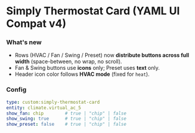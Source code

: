 # Simply Thermostat Card (YAML UI Compat v4)

### What's new
- Rows (HVAC / Fan / Swing / Preset) now **distribute buttons across full width** (space-between, no wrap, no scroll).
- Fan & Swing buttons use **icons** only; Preset uses **text** only.
- Header icon color follows **HVAC mode** (fixed for `heat`).

### Config
```yaml
type: custom:simply-thermostat-card
entity: climate.virtual_ac_5
show_fan: chip        # true | "chip" | false
show_swing: true      # true | "chip" | false
show_preset: false    # true | "chip" | false
```
